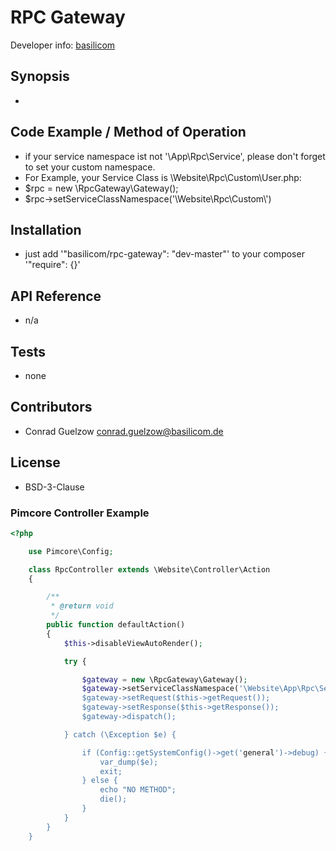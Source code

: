 RPC Gateway
================================================

Developer info: [basilicom](http://basilicom.de/)

## Synopsis

* 

## Code Example / Method of Operation

* if your service namespace ist not '\App\Rpc\Service', please don't forget to set your custom namespace.
* For Example, your Service Class is \Website\Rpc\Custom\User.php:
* $rpc = new \RpcGateway\Gateway();
* $rpc->setServiceClassNamespace('\\Website\\Rpc\\Custom\\')

## Installation

* just add '"basilicom/rpc-gateway": "dev-master"' to your composer '"require": {}'

## API Reference

* n/a

## Tests

* none

## Contributors

* Conrad Guelzow <conrad.guelzow@basilicom.de>

## License

* BSD-3-Clause


### Pimcore Controller Example
```php
<?php

	use Pimcore\Config;

	class RpcController extends \Website\Controller\Action
	{

		/**
		 * @return void
		 */
		public function defaultAction()
		{
			$this->disableViewAutoRender();

			try {

				$gateway = new \RpcGateway\Gateway();
				$gateway->setServiceClassNamespace('\Website\App\Rpc\Service\')
				$gateway->setRequest($this->getRequest());
				$gateway->setResponse($this->getResponse());
				$gateway->dispatch();

			} catch (\Exception $e) {

				if (Config::getSystemConfig()->get('general')->debug) {
					var_dump($e);
					exit;
				} else {
					echo "NO METHOD";
					die();
				}
			}
		}
	}

```